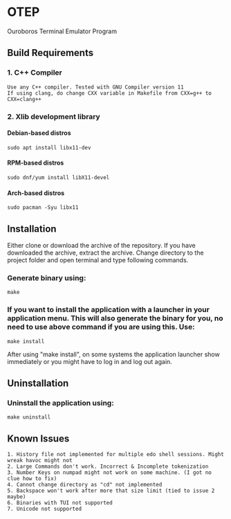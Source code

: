 # OTEP
Ouroboros Terminal Emulator Program

## Build Requirements

### 1. C++ Compiler
	Use any C++ compiler. Tested with GNU Compiler version 11
	If using clang, do change CXX variable in Makefile from CXX=g++ to CXX=clang++

### 2. Xlib development library

#### Debian-based distros
	sudo apt install libx11-dev

#### RPM-based distros
	sudo dnf/yum install libX11-devel

#### Arch-based distros
	sudo pacman -Syu libx11

## Installation
Either clone or download the archive of the repository. If you have downloaded the archive, extract the archive. Change directory to the project folder and open terminal and type following commands.

### Generate binary using:
	make

### If you want to install the application with a launcher in your application menu. This will also generate the binary for you, no need to use above command if you are using this. Use:
	make install

After using "make install", on some systems the application launcher show immediately or you might have to log in and log out again.

## Uninstallation
### Uninstall the application using:
	make uninstall

## Known Issues
	1. History file not implemented for multiple edo shell sessions. Might wreak havoc might not
	2. Large Commands don't work. Incorrect & Incomplete tokenization
	3. Number Keys on numpad might not work on some machine. (I got no clue how to fix)
	4. Cannot change directory as "cd" not implemented
	5. Backspace won't work after more that size limit (tied to issue 2 maybe)
	6. Binaries with TUI not supported
	7. Unicode not supported
